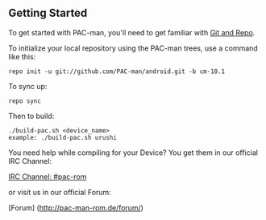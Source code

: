 Getting Started
---------------

To get started with PAC-man, you'll need to get
familiar with [Git and Repo](http://source.android.com/download/using-repo).

To initialize your local repository using the PAC-man trees, use a command like this:

    repo init -u git://github.com/PAC-man/android.git -b cm-10.1

To sync up:

    repo sync

Then to build:

    ./build-pac.sh <device_name>
    example: ./build-pac.sh urushi

You need help while compiling for your Device?
You get them in our official IRC Channel:

[IRC Channel: #pac-rom](http://webchat.freenode.net/?channels=pac-rom)

or visit us in our official Forum:

[Forum] (http://pac-man-rom.de/forum/)
